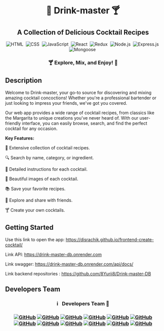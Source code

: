 <h1 align="center"> 🍹 Drink-master 🍸 </h1>

<h2 align="center"> A Collection of Delicious Cocktail Recipes </h2>

<span align="center"> 
  
![HTML](https://img.shields.io/badge/-HTML-05122A?style=flat&logo=HTML5)&nbsp;
![CSS](https://img.shields.io/badge/-CSS-05122A?style=flat&logo=CSS3&logoColor=1572B6)&nbsp;
![JavaScript](https://img.shields.io/badge/-JavaScript-05122A?style=flat&logo=javascript)&nbsp;
![React](https://img.shields.io/badge/-React-05122A?style=flat&logo=react)&nbsp;
![Redux](https://img.shields.io/badge/-Redux-05122A?style=flat&logo=redux)&nbsp;
![Node.js](https://img.shields.io/badge/-Node.js-05122A?style=flat&logo=Node.js)&nbsp;
![Express.js](https://img.shields.io/badge/-Express.js-05122A?style=flat&logo=express)&nbsp;
![Mongoose](https://img.shields.io/badge/-Mongoose-05122A?style=flat&logo=Mongoose)&nbsp;

</span>

<h3 align="center"> 🍸 Explore, Mix, and Enjoy! 🎉 </h3>

## Description

Welcome to Drink-master, your go-to source for discovering and mixing amazing cocktail concoctions! Whether you're a professional bartender or just looking to impress your friends, we've got you covered.

Our web app provides a wide range of cocktail recipes, from classics like the Margarita to unique creations you've never heard of. With our user-friendly interface, you can easily browse, search, and find the perfect cocktail for any occasion.

**Key Features:**

🍹 Extensive collection of cocktail recipes.

🔍 Search by name, category, or ingredient.

📖 Detailed instructions for each cocktail.

📸 Beautiful images of each cocktail.

📚 Save your favorite recipes.

🍻 Explore and share with friends.

🍸 Create your own cocktails.

## Getting Started

Use this link to open the app: https://disrachik.github.io/frontend-create-cocktail/

Link API: https://drink-master-db.onrender.com

Link swagger: https://drink-master-db.onrender.com/api/docs/

Link backend repositories : https://github.com/8Yurii8/Drink-master-DB

## Developers Team

<h3 align="center"> ℹ️ &nbsp; Developers Team   🚀 <h3>
<span align="center"> 
  
<a align="center" href="https://github.com/8Yurii8">![GitHub](https://img.shields.io/badge/-Yurii_Degtyarenko-05122A?style=flat&logo=github)</a>
<a align="center" href="https://github.com/andysush">![GitHub](https://img.shields.io/badge/-Andrii_Sushko-05122A?style=flat&logo=github)</a>
<a align="center" href="https://github.com/AndreyTarkaniy">![GitHub](https://img.shields.io/badge/-Andrew_Tarkaniy-05122A?style=flat&logo=github)</a>
<a align="center" href="https://github.com/DisRachik">![GitHub](https://img.shields.io/badge/-Ihor_Radchenko-05122A?style=flat&logo=github)</a>
<a align="center" href="https://github.com/Hruchman-Ruslan">![GitHub](https://img.shields.io/badge/-Ruslan_Hruchman-05122A?style=flat&logo=github)</a>
<a align="center" href="https://github.com/Yuliya1913">![GitHub](https://img.shields.io/badge/-Yuliya_Futuymas-FF69B4?style=flat&logo=github)</a>
<a align="center" href="https://github.com/Serhii-Ivasiuk">![GitHub](https://img.shields.io/badge/-Serhii_Ivasiuk-05122A?style=flat&logo=github)</a>
<a align="center" href="https://github.com/d1mkn">![GitHub](https://img.shields.io/badge/-Dmytro_Hubin-05122A?style=flat&logo=github)</a>
<a align="center" href="https://github.com/Pro100D">![GitHub](https://img.shields.io/badge/-Danil_Takiullin-05122A?style=flat&logo=github)</a>
<a align="center" href="https://github.com/Natali9108">![GitHub](https://img.shields.io/badge/-Natalia_Haponova-FF69B4?style=flat&logo=github)</a>
<a align="center" href="https://github.com/VladimirMV">![GitHub](https://img.shields.io/badge/-Vladimir_Minakov-05122A?style=flat&logo=github)</a>
<a align="center" href="https://github.com/">![GitHub](https://img.shields.io/badge/-Vladyslav_Daniuk-05122A?style=flat&logo=github)</a>

</span>
